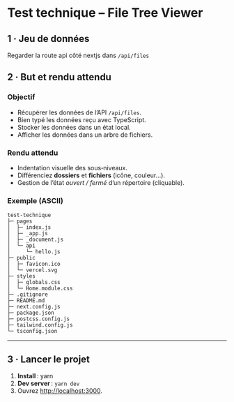 # Test technique – File Tree Viewer

## 1 · Jeu de données

Regarder la route api côté nextjs dans `/api/files`

## 2 · But et rendu attendu

### Objectif

- Récupérer les données de l’API `/api/files`.
- Bien typé les données reçu avec TypeScript.
- Stocker les données dans un état local.
- Afficher les données dans un arbre de fichiers.

### Rendu attendu

- Indentation visuelle des sous‑niveaux.
- Différenciez **dossiers** et **fichiers** (icône, couleur…).
- Gestion de l’état _ouvert / fermé_ d’un répertoire (cliquable).

### Exemple (ASCII)

```
test-technique
├─ pages
│  ├─ index.js
│  ├─ _app.js
│  ├─ _document.js
│  └─ api
│     └─ hello.js
├─ public
│  ├─ favicon.ico
│  └─ vercel.svg
├─ styles
│  ├─ globals.css
│  └─ Home.module.css
├─ .gitignore
├─ README.md
├─ next.config.js
├─ package.json
├─ postcss.config.js
├─ tailwind.config.js
└─ tsconfig.json
```

---

## 3 · Lancer le projet

1. **Install** : yarn
2. **Dev server** : `yarn dev`
3. Ouvrez [http://localhost:3000](http://localhost:3000).
